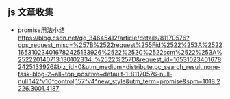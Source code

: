 ## js 文章收集

- promise用法小结 https://blog.csdn.net/qq_34645412/article/details/81170576?ops_request_misc=%257B%2522request%255Fid%2522%253A%2522165310234016782425133926%2522%252C%2522scm%2522%253A%252220140713.130102334..%2522%257D&request_id=165310234016782425133926&biz_id=0&utm_medium=distribute.pc_search_result.none-task-blog-2~all~top_positive~default-1-81170576-null-null.142^v10^control,157^v4^new_style&utm_term=promise&spm=1018.2226.3001.4187
